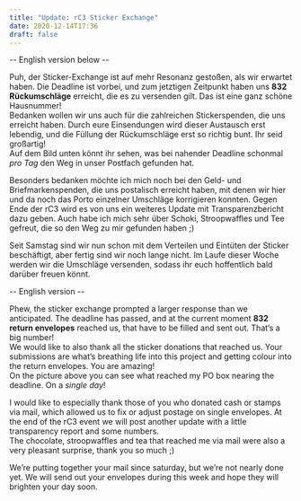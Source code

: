 ```yaml
---
title: "Update: rC3 Sticker Exchange"
date: 2020-12-14T17:36
draft: false
---
```


-- English version below --

Puh, der Sticker-Exchange ist auf mehr Resonanz gestoßen, als wir erwartet haben. Die Deadline ist vorbei, und zum jetztigen Zeitpunkt haben uns **832 Rückumschläge** erreicht, die es zu versenden gilt. Das ist eine ganz schöne Hausnummer!  
Bedanken wollen wir uns auch für die zahlreichen Stickerspenden, die uns erreicht haben. Durch eure Einsendungen wird dieser Austausch erst lebendig, und die Füllung der Rückumschläge erst so richtig bunt. Ihr seid großartig!  
Auf dem Bild unten könnt ihr sehen, was bei nahender Deadline schonmal *pro Tag* den Weg in unser Postfach gefunden hat.

Besonders bedanken möchte ich mich noch bei den Geld- und Briefmarkenspenden, die uns postalisch erreicht haben, mit denen wir hier und da noch das Porto einzelner Umschläge korrigieren konnten. Gegen Ende der rC3 wird es von uns ein weiteres Update mit Transparenzbericht dazu geben.  Auch habe ich mich sehr über Schoki, Stroopwaffles und Tee gefreut, die so den Weg zu mir gefunden haben ;)

Seit Samstag sind wir nun schon mit dem Verteilen und Eintüten der Sticker beschäftigt, aber fertig sind wir noch lange nicht. Im Laufe dieser Woche werden wir die Umschläge versenden, sodass ihr euch hoffentlich bald darüber freuen könnt.

-- English version --

Phew, the sticker exchange prompted a larger response than we anticipated. The deadline has passed, and at the current moment **832 return envelopes** reached us, that have to be filled and sent out. That’s a big number!  
We would like to also thank all the sticker donations that reached us. Your submissions are what’s breathing life into this project and getting colour into the return envelopes. You are amazing!  
On the picture above you can see what reached my PO box nearing the deadline. On a *single day*!

I would like to especially thank those of you who donated cash or stamps via mail, which allowed us to fix or adjust postage on single envelopes. At the end of the rC3 event we will post another update with a little transparency report and some numbers.  
The chocolate, stroopwaffles and tea that reached me via mail were also a very pleasant surprise, thank you so much ;)

<p>We’re putting together your mail since saturday, but we’re not nearly done yet. We will send out your envelopes during this week and hope they will brighten your day soon.</p>
